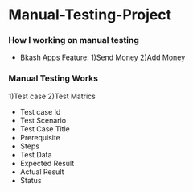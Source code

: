 # Manual-Testing-Project

### How I working on manual testing
- Bkash Apps Feature: 
1)Send Money
2)Add Money
### Manual Testing Works
1)Test case 
2)Test Matrics
- Test case Id
- Test Scenario
- Test Case Title
- Prerequisite
- Steps
- Test Data
- Expected Result
- Actual Result
- Status

